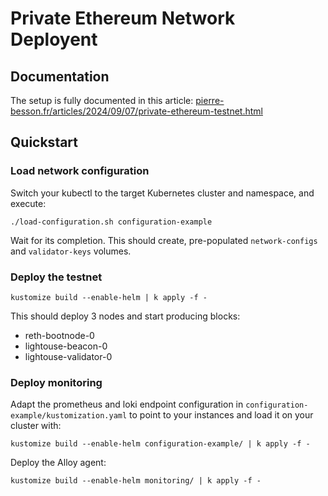 # Private Ethereum Network Deployent

## Documentation

The setup is fully documented in this article: [pierre-besson.fr/articles/2024/09/07/private-ethereum-testnet.html](https://pierre-besson.fr/articles/2024/09/07/private-ethereum-testnet.html)

## Quickstart

### Load network configuration

Switch your kubectl to the target Kubernetes cluster and namespace, and execute: 

```
./load-configuration.sh configuration-example
```

Wait for its completion. This should create, pre-populated `network-configs` and `validator-keys` volumes.

### Deploy the testnet

```
kustomize build --enable-helm | k apply -f -
```

This should deploy 3 nodes and start producing blocks:
* reth-bootnode-0
* lightouse-beacon-0
* lightouse-validator-0

### Deploy monitoring

Adapt the prometheus and loki endpoint configuration in `configuration-example/kustomization.yaml` to point to your instances and load it on your cluster with:

```
kustomize build --enable-helm configuration-example/ | k apply -f -
```

Deploy the Alloy agent:

```
kustomize build --enable-helm monitoring/ | k apply -f -
```
